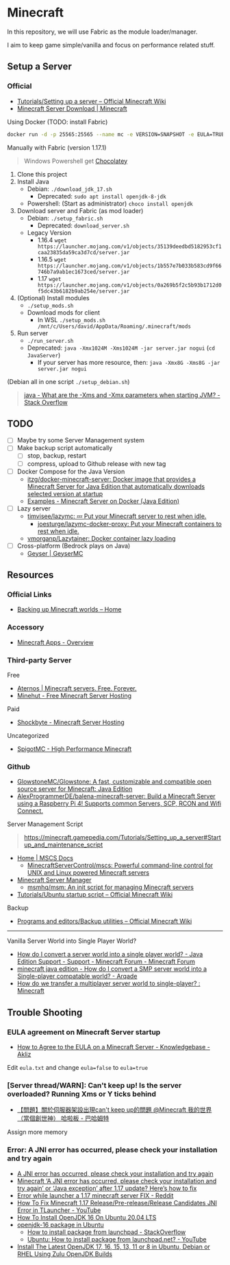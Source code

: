 # Minecraft

In this repository, we will use Fabric as the module loader/manager.

I aim to keep game simple/vanilla and focus on performance related stuff.

## Setup a Server

### Official

* [Tutorials/Setting up a server – Official Minecraft Wiki](https://minecraft.gamepedia.com/Tutorials/Setting_up_a_server)
* [Minecraft Server Download | Minecraft](https://www.minecraft.net/en-us/download/server)

Using Docker (TODO: install Fabric)

```sh
docker run -d -p 25565:25565 --name mc -e VERSION=SNAPSHOT -e EULA=TRUE itzg/minecraft-server
```

Manually with Fabric (version 1.17.1)

> Windows Powershell get [Chocolatey](https://chocolatey.org/install)

1. Clone this project
2. Install Java
   * Debian: `./download_jdk_17.sh`
     * Deprecated: `sudo apt install openjdk-8-jdk`
   * Powershell: (Start as administrator) `choco install openjdk`
3. Download server and Fabric (as mod loader)
   * Debian: `./setup_fabric.sh`
     * Deprecated: `download_server.sh`
   * Legacy Version
     * 1.16.4 `wget https://launcher.mojang.com/v1/objects/35139deedbd5182953cf1caa23835da59ca3d7cd/server.jar`
     * 1.16.5 `wget https://launcher.mojang.com/v1/objects/1b557e7b033b583cd9f66746b7a9ab1ec1673ced/server.jar`
     * 1.17 `wget https://launcher.mojang.com/v1/objects/0a269b5f2c5b93b1712d0f5dc43b6182b9ab254e/server.jar`
4. (Optional) Install modules
   * `./setup_mods.sh`
   * Download mods for client
     * In WSL `./setup_mods.sh /mnt/c/Users/david/AppData/Roaming/.minecraft/mods`
5. Run server
   * `./run_server.sh`
   * Deprecated: `java -Xmx1024M -Xms1024M -jar server.jar nogui` (`cd JavaServer`)
     * If your server has more resource, then: `java -Xmx8G -Xms8G -jar server.jar nogui`

(Debian all in one script `./setup_debian.sh`)

> [java - What are the -Xms and -Xmx parameters when starting JVM? - Stack Overflow](https://stackoverflow.com/questions/14763079/what-are-the-xms-and-xmx-parameters-when-starting-jvm)

## TODO

* [ ] Maybe try some Server Management system
* [ ] Make backup script automatically
  * [ ] stop, backup, restart
  * [ ] compress, upload to Github release with new tag
* [ ] Docker Compose for the Java Version
  * [itzg/docker-minecraft-server: Docker image that provides a Minecraft Server for Java Edition that automatically downloads selected version at startup](https://github.com/itzg/docker-minecraft-server)
  * [Examples - Minecraft Server on Docker (Java Edition)](https://docker-minecraft-server.readthedocs.io/en/latest/misc/examples/)
* [ ] Lazy server
  * [timvisee/lazymc: 💤 Put your Minecraft server to rest when idle.](https://github.com/timvisee/lazymc)
    * [joesturge/lazymc-docker-proxy: Put your Minecraft containers to rest when idle.](https://github.com/joesturge/lazymc-docker-proxy)
  * [vmorganp/Lazytainer: Docker container lazy loading](https://github.com/vmorganp/Lazytainer)
* [ ] Cross-platform (Bedrock plays on Java)
  * [Geyser | GeyserMC](https://geysermc.org/)

## Resources

### Official Links

* [Backing up Minecraft worlds – Home](https://help.minecraft.net/hc/en-us/articles/360034754912-Backing-up-Minecraft-worlds-)

### Accessory

* [Minecraft Apps - Overview](https://www.chunkbase.com/apps/)

### Third-party Server

Free

* [Aternos | Minecraft servers. Free. Forever.](https://aternos.org/)
* [Minehut - Free Minecraft Server Hosting](https://minehut.com/)

Paid

* [Shockbyte - Minecraft Server Hosting](https://shockbyte.com/)

Uncategorized

* [SpigotMC - High Performance Minecraft](https://www.spigotmc.org/)

### Github

* [GlowstoneMC/Glowstone: A fast, customizable and compatible open source server for Minecraft: Java Edition](https://github.com/GlowstoneMC/Glowstone)
* [AlexProgrammerDE/balena-minecraft-server: Build a Minecraft Server using a Raspberry Pi 4! Supports common Servers, SCP, RCON and Wifi Connect.](https://github.com/AlexProgrammerDE/balena-minecraft-server)

Server Management Script

> https://minecraft.gamepedia.com/Tutorials/Setting_up_a_server#Startup_and_maintenance_script

* [Home | MSCS Docs](https://minecraftservercontrol.github.io/docs/mscs)
  * [MinecraftServerControl/mscs: Powerful command-line control for UNIX and Linux powered Minecraft servers](https://github.com/MinecraftServerControl/mscs)
* [Minecraft Server Manager](http://msmhq.com/)
  * [msmhq/msm: An init script for managing Minecraft servers](https://github.com/msmhq/msm)
* [Tutorials/Ubuntu startup script – Official Minecraft Wiki](https://minecraft.gamepedia.com/Tutorials/Ubuntu_startup_script)

Backup

* [Programs and editors/Backup utilities – Official Minecraft Wiki](https://minecraft.gamepedia.com/Programs_and_editors/Backup_utilities)

---

Vanilla Server World into Single Player World?

* [How do I convert a server world into a single player world? - Java Edition Support - Support - Minecraft Forum - Minecraft Forum](https://www.minecraftforum.net/forums/support/java-edition-support/2455400-how-do-i-convert-a-server-world-into-a-single)
* [minecraft java edition - How do I convert a SMP server world into a Single-player compatable world? - Arqade](https://gaming.stackexchange.com/questions/188559/how-do-i-convert-a-smp-server-world-into-a-single-player-compatable-world)
* [How do we transfer a multiplayer server world to single-player? : Minecraft](https://www.reddit.com/r/Minecraft/comments/a9ytnv/how_do_we_transfer_a_multiplayer_server_world_to/)

## Trouble Shooting

### EULA agreement on Minecraft Server startup

* [How to Agree to the EULA on a Minecraft Server - Knowledgebase - Akliz](https://www.akliz.net/manage/knowledgebase/44/How-to-Agree-to-the-EULA-on-a-Minecraft-Server.html)

Edit `eula.txt` and change `eula=false` to `eula=true`

### [Server thread/WARN]: Can't keep up! Is the server overloaded? Running Xms or Y ticks behind

* [【問題】關於伺服器架設出現can't keep up的問題 @Minecraft 我的世界（當個創世神） 哈啦板 - 巴哈姆特](https://forum.gamer.com.tw/C.php?bsn=18673&snA=171740)

Assign more memory

### Error: A JNI error has occurred, please check your installation and try again

* [A JNI error has occurred, please check your installation and try again](https://bugs.mojang.com/browse/MC-225505)
* [Minecraft ‘A JNI error has occurred, please check your installation and try again’ or ‘Java exception’ after 1.17 update? Here’s how to fix](https://piunikaweb.com/2021/06/11/minecraft-jni-error-java-exception-1-17-update/)
* [Error while launcher a 1.17 minecraft server FIX - Reddit](https://www.reddit.com/r/Minecraft/comments/nv92fg/error_while_launcher_a_117_minecraft_server_fix/)
* [How To Fix Minecraft 1.17 Release/Pre-release/Release Candidates JNI Error in TLauncher - YouTube](https://www.youtube.com/watch?v=mLohOG8FQ-w)
* [How To Install OpenJDK 16 On Ubuntu 20.04 LTS](https://java.tutorials24x7.com/blog/how-to-install-openjdk-16-on-ubuntu-20-04-lts)
* [openjdk-16 package in Ubuntu](https://launchpad.net/ubuntu/+source/openjdk-16)
  * [How to install package from launchpad - StackOverflow](https://stackoverflow.com/questions/41664783/how-to-install-package-from-launchpad)
  * [Ubuntu: How to install package from launchpad.net? - YouTube](https://www.youtube.com/watch?v=YNdOYqRGQlA)
* [Install The Latest OpenJDK 17, 16, 15, 13, 11 or 8 in Ubuntu, Debian or RHEL Using Zulu OpenJDK Builds](https://www.linuxuprising.com/2019/04/install-latest-openjdk-12-11-or-8-in.html)

